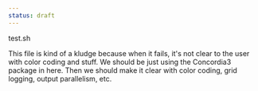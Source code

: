```yaml
---
status: draft
---
```


test.sh

This file is kind of a kludge because when it fails, it's not clear to the user with color coding and stuff. We should be just using the Concordia3 package in here. Then we should make it clear with color coding, grid logging, output parallelism, etc. 

